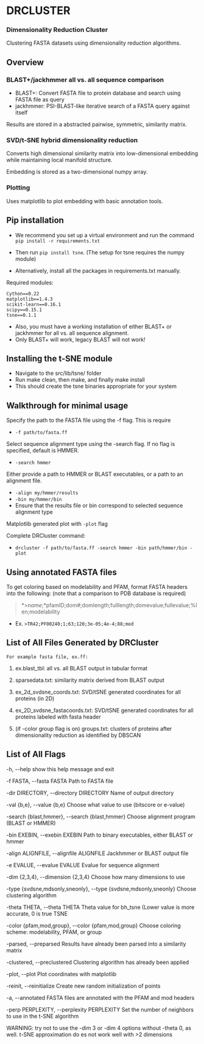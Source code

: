 # DRCLUSTER
### Dimensionality Reduction Cluster

Clustering FASTA datasets using dimensionality reduction algorithms.

## Overview

### BLAST+/jackhmmer all vs. all sequence comparison
- BLAST+: Convert FASTA file to protein database and search using FASTA file as query
- jackhmmer: PSI-BLAST-like iterative search of a FASTA query against itself

Results are stored in a abstracted pairwise, symmetric, similarity matrix.

### SVD/t-SNE hybrid dimensionality reduction

Converts high dimensional similarity matrix into low-dimensional embedding while maintaining local manifold structure.

Embedding is stored as a two-dimensional numpy array.

### Plotting

Uses matplotlib to plot embedding with basic annotation tools.


## Pip installation
- We recommend you set up a virtual environment and run the command ```pip install -r requirements.txt```
- Then run ```pip install tsne```. (The setup for tsne requires the numpy module)

- Alternatively, install all the packages in requirements.txt manually.


Required modules:
```
Cython==0.22
matplotlib==1.4.3
scikit-learn==0.16.1
scipy==0.15.1
tsne==0.1.1
```

- Also, you must have a working installation of either BLAST+ or jackhmmer for all vs. all sequence alignment.
- Only BLAST+ will work, legacy BLAST will not work!

## Installing the t-SNE module

- Navigate to the src/lib/tsne/ folder
- Run make clean, then make, and finally make install
- This should create the tsne binaries appropriate for your system

## Walkthrough for minimal usage

Specify the path to the FASTA file using the -f flag. This is require
- ```-f path/to/fasta.ff```

Select sequence alignment type using the -search flag. If no flag is specified, default is HMMER.
- ```-search hmmer```

Either provide a path to HMMER or BLAST executables, or a path to an alignment file.
- ```-align my/hmmer/results```
- ```-bin my/hmmer/bin```
- Ensure that the results file or bin correspond to selected sequence alignment type

Matplotlib generated plot with ```-plot``` flag

Complete DRCluster command:
- ```drcluster -f path/to/fasta.ff -search hmmer -bin path/hmmer/bin -plot```

## Using annotated FASTA files

To get coloring based on modelability and PFAM, format FASTA headers into the following: (note that a comparison to PDB database is required)

> *>*name*;*pfamID;dom#;domlength;fulllength;domevalue;fullevalue;%len;modelability

- Ex. ```>TR42;PF00240;1;63;120;3e-05;4e-4;88;mod```

## List of All Files Generated by DRCluster
    For example fasta file, ex.ff:

1. ex.blast_tbl: all vs. all BLAST output in tabular format

2. sparsedata.txt: similarity matrix derived from BLAST output

3. ex_2d_svdsne_coords.txt: SVD/tSNE generated coordinates for all proteins (in 2D)

4. ex_2D_svdsne_fastacoords.txt: SVD/tSNE generated coordinates for all proteins labeled with fasta header

5. (if -color group flag is on) groups.txt: clusters of proteins after dimensionality reduction as identified by DBSCAN


## List of All Flags

-h, --help
                        show this help message and exit

-f FASTA, --fasta FASTA
                        Path to FASTA file

-dir DIRECTORY, --directory DIRECTORY
                        Name of output directory

-val {b,e}, --value {b,e}
                        Choose what value to use (bitscore or e-value)

-search {blast,hmmer}, --search {blast,hmmer}
                        Choose alignment program (BLAST or HMMER)

-bin EXEBIN, --exebin EXEBIN
                        Path to binary executables, either BLAST or hmmer

-align ALIGNFILE, --alignfile ALIGNFILE
                        Jackhmmer or BLAST output file

-e EVALUE, --evalue EVALUE
                        Evalue for sequence alignment

-dim {2,3,4}, --dimension {2,3,4}
                        Choose how many dimensions to use

-type {svdsne,mdsonly,sneonly}, --type {svdsne,mdsonly,sneonly}
                        Choose clustering algorithm

-theta THETA, --theta THETA
                        Theta value for bh_tsne (Lower value is more accurate,
                        0 is true TSNE

-color {pfam,mod,group}, --color {pfam,mod,group}
                        Choose coloring scheme: modelability, PFAM, or group

-parsed, --preparsed
                        Results have already been parsed into a similarity matrix

-clustered, --preclustered
                        Clustering algorithm has already been applied

-plot, --plot
                        Plot coordinates with matplotlib

-reinit, --reinitialize
                        Create new random initialization of points

-a, --annotated
                        FASTA files are annotated with the PFAM and mod headers

-perp PERPLEXITY, --perplexity PERPLEXITY
                        Set the number of neighbors to use in the t-SNE
                        algorithm

WARNING: try not to use the -dim 3 or -dim 4 options without -theta 0, as well. t-SNE approximation do
es not work well with >2 dimensions
